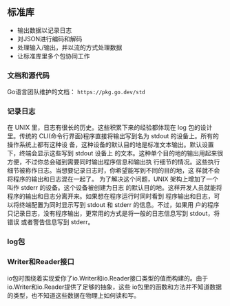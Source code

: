 ## 标准库
- 输出数据以记录日志
- 对JSON进行编码和解码
- 处理输入/输出，并以流的方式处理数据
- 让标准库里多个包协同工作

### 文档和源代码
Go语言团队维护的文档： `https://pkg.go.dev/std`

### 记录日志
在 UNIX 里，日志有很长的历史。这些积累下来的经验都体现在 log 包的设计里。传统的 CLI(命令行界面)程序直接将输出写到名为 stdout 的设备上。所有的操作系统上都有这种设 备，这种设备的默认目的地是标准文本输出。默认设置下，终端会显示这些写到 stdout 设备上 的文本。这种单个目的地的输出用起来很方便，不过你总会碰到需要同时输出程序信息和输出执 行细节的情况。这些执行细节被称作日志。当想要记录日志时，你希望能写到不同的目的地，这 样就不会将程序的输出和日志混在一起了。
为了解决这个问题，UNIX 架构上增加了一个叫作 stderr 的设备。这个设备被创建为日志 的默认目的地。这样开发人员就能将程序的输出和日志分离开来。如果想在程序运行时同时看到 程序输出和日志，可以将终端配置为同时显示写到 stdout 和 stderr 的信息。不过，如果用 户的程序只记录日志，没有程序输出，更常用的方式是将一般的日志信息写到 stdout，将错误 或者警告信息写到 stderr。

### log包


### Writer和Reader接口
io包时围绕着实现爱你了io.Writer和io.Reader接口类型的值而构建的。由于io.Writer和io.Reader提供了足够的抽象，这些
io包里的函数和方法并不知道数据的类型，也不知道这些数据在物理上如何读和写。